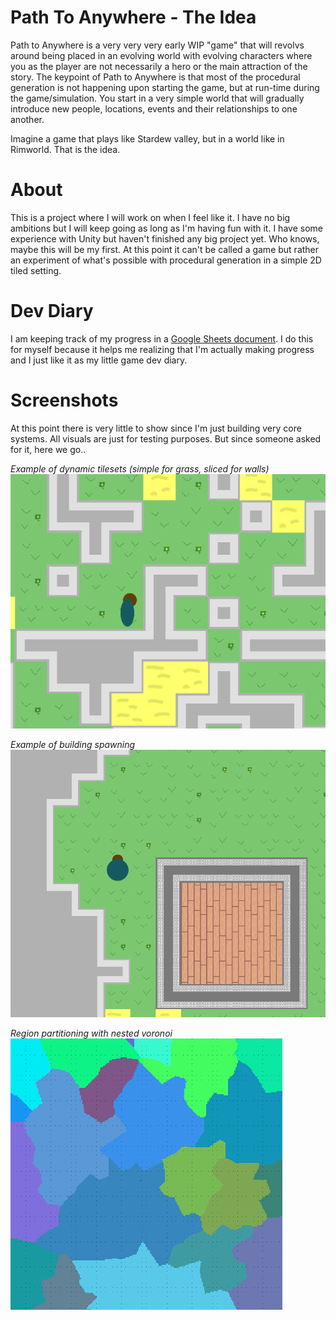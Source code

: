 # Path To Anywhere - The Idea
Path to Anywhere is a very very very early WIP "game" that will revolvs around being placed in an evolving world with evolving characters where you as the player are not necessarily a hero or the main attraction of the story.
The keypoint of Path to Anywhere is that most of the procedural generation is not happening upon starting the game, but at run-time during the game/simulation. You start in a very simple world that will gradually introduce new people, locations, events and their relationships to one another.

Imagine a game that plays like Stardew valley, but in a world like in Rimworld. That is the idea.

# About
This is a project where I will work on when I feel like it. I have no big ambitions but I will keep going as long as I'm having fun with it. I have some experience with Unity but haven't finished any big project yet. Who knows, maybe this will be my first. 
At this point it can't be called a game but rather an experiment of what's possible with procedural generation in a simple 2D tiled setting.

# Dev Diary
I am keeping track of my progress in a [Google Sheets document](https://docs.google.com/spreadsheets/d/14qaK2lTarApAHKeGx19LlU0nqlOs1jd8FLCRkvf2gWo/). I do this for myself because it helps me realizing that I'm actually making progress and I just like it as my little game dev diary.

# Screenshots
At this point there is very little to show since I'm just building very core systems. All visuals are just for testing purposes. But since someone asked for it, here we go..

*Example of dynamic tilesets (simple for grass, sliced for walls)*
![Dynamic Tilesets](/Screenshots/dynamicTiles.png)

*Example of building spawning*
![Buildings](/Screenshots/simpleBuildings.png)

*Region partitioning with nested voronoi*
![Region Partitioning](/Screenshots/regions.png)


